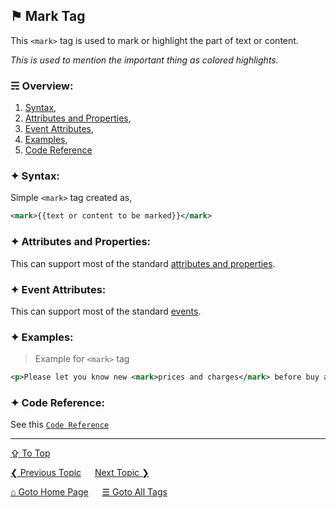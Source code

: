 ## &#9873; Mark Tag
This `<mark>` tag is used to mark or highlight the part of text or content.

*This is used to mention the important thing as colored highlights.*

### &#9780; Overview:
1. [Syntax](#-syntax),
2. [Attributes and Properties](#-attributes-and-properties),
3. [Event Attributes](#-event-attributes),
4. [Examples](#-examples),
5. [Code Reference](#-code-reference)

### &#10022; Syntax:

Simple `<mark>` tag created as, 
```xml
<mark>{{text or content to be marked}}</mark>
```

### &#10022; Attributes and Properties:
This can support most of the standard [attributes and properties](../docs/attributes-and-properties.md).

### &#10022; Event Attributes:
This can support most of the standard [events](../docs/events.md).

### &#10022; Examples:
> Example for `<mark>` tag
```xml
<p>Please let you know new <mark>prices and charges</mark> before buy anything.</p>
```

### &#10022; Code Reference:
See this [`Code Reference`](../code/mark-tag.html)

---
[&#8682; To Top](#-mark-tag)

[&#10094; Previous Topic](./map-tag.md) &emsp; [Next Topic &#10095;](./meta-tag.md)

[&#8962; Goto Home Page](../README.md) &emsp; [&#9776; Goto All Tags](../all-tags.md)

